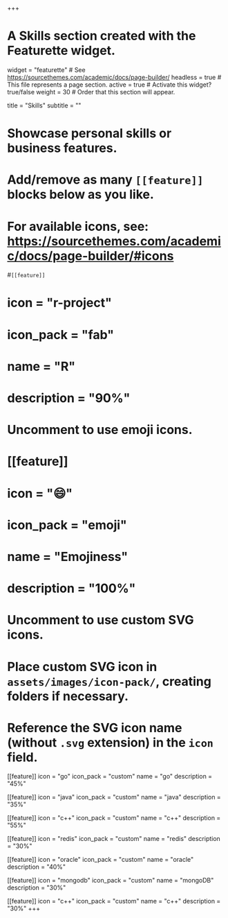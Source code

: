 +++
# A Skills section created with the Featurette widget.
widget = "featurette"  # See https://sourcethemes.com/academic/docs/page-builder/
headless = true  # This file represents a page section.
active = true  # Activate this widget? true/false
weight = 30  # Order that this section will appear.

title = "Skills"
subtitle = ""

# Showcase personal skills or business features.
# 
# Add/remove as many `[[feature]]` blocks below as you like.
# 
# For available icons, see: https://sourcethemes.com/academic/docs/page-builder/#icons

#`[[feature]]`
#  icon = "r-project"
#  icon_pack = "fab"
#  name = "R"
#  description = "90%"

# Uncomment to use emoji icons.
# [[feature]]
#  icon = ":smile:"
#  icon_pack = "emoji"
#  name = "Emojiness"
#  description = "100%"  

# Uncomment to use custom SVG icons.
# Place custom SVG icon in `assets/images/icon-pack/`, creating folders if necessary.
# Reference the SVG icon name (without `.svg` extension) in the `icon` field.

 [[feature]]
  icon = "go"
  icon_pack = "custom"
  name = "go"
  description = "45%"

 [[feature]]
  icon = "java"
  icon_pack = "custom"
  name = "java"
  description = "35%"

 [[feature]]
  icon = "c++"
  icon_pack = "custom"
  name = "c++"
  description = "55%"

 [[feature]]
  icon = "redis"
  icon_pack = "custom"
  name = "redis"
  description = "30%"

 [[feature]]
  icon = "oracle"
  icon_pack = "custom"
  name = "oracle"
  description = "40%"

 [[feature]]
  icon = "mongodb"
  icon_pack = "custom"
  name = "mongoDB"
  description = "30%"

 [[feature]]
  icon = "c++"
  icon_pack = "custom"
  name = "c++"
  description = "30%"
+++
